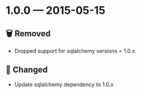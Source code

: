 # 1.0.0 — 2015-05-15

## 🗑️ Removed

- Dropped support for sqlalchemy versions < 1.0.x

## 🔧 Changed

- Update sqlalchemy dependency to 1.0.x

